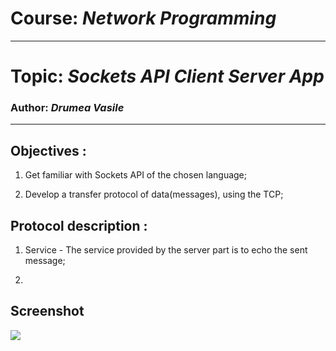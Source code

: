 # Course: *Network Programming*
------
# Topic: *Sockets API Client Server App*
### Author: *Drumea Vasile*
------
## Objectives :
1. Get familiar with Sockets API of the chosen language;

2. Develop a transfer protocol of data(messages), using the TCP;

## Protocol description : 

1. Service - The service provided by the server part is to echo the sent message;

2. 


## Screenshot

![](img/)

